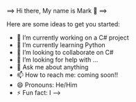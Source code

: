 ==> Hi there, My name is Mark 👋
==> 

Here are some ideas to get you started:

- 🔭 I’m currently working on a C# project
- 🌱 I’m currently learning Python
- 👯 I’m looking to collaborate on C#
- 🤔 I’m looking for help with ...
- 💬 Ask me about anything
- 📫 How to reach me: coming soon!!
- 😄 Pronouns: He/Him
- ⚡ Fun fact: I
-->
